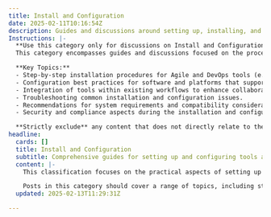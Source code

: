 ```yaml
---
title: Install and Configuration
date: 2025-02-11T10:16:54Z
description: Guides and discussions around setting up, installing, and configuring tools, software, and platforms.
Instructions: |-
  **Use this category only for discussions on Install and Configuration.**  
  This category encompasses guides and discussions focused on the processes of setting up, installing, and configuring tools, software, and platforms relevant to Agile, DevOps, and business agility practices. The purpose is to provide clear, actionable instructions and insights that facilitate the effective implementation of these technologies within an organisational context.

  **Key Topics:**
  - Step-by-step installation procedures for Agile and DevOps tools (e.g., CI/CD pipelines, project management software).
  - Configuration best practices for software and platforms that support Agile methodologies (e.g., Jira, Trello, Git).
  - Integration of tools within existing workflows to enhance collaboration and efficiency.
  - Troubleshooting common installation and configuration issues.
  - Recommendations for system requirements and compatibility considerations.
  - Security and compliance aspects during the installation and configuration phases.

  **Strictly exclude** any content that does not directly relate to the technical aspects of installation and configuration, such as theoretical discussions on Agile principles, team dynamics, or high-level strategic planning. Misinterpretations of the core classification, such as general software development practices or unrelated technology discussions, should also be omitted.
headline:
  cards: []
  title: Install and Configuration
  subtitle: Comprehensive guides for setting up and configuring tools and platforms in Agile, DevOps, and Lean environments.
  content: |-
    This classification focuses on the practical aspects of setting up and configuring various tools, software, and platforms essential for Agile, Scrum, DevOps, and Lean methodologies. It serves as a resource for practitioners looking to streamline their workflows and enhance team collaboration through effective installations and configurations. 

    Posts in this category should cover a range of topics, including step-by-step installation guides, configuration tips for popular tools, and discussions on integrating these tools within Agile frameworks like Scrum and Kanban. Additionally, insights into how these setups can support continuous delivery and evidence-based management practices are encouraged, providing a holistic view of the installation and configuration landscape.
  updated: 2025-02-13T11:29:31Z

---
```


